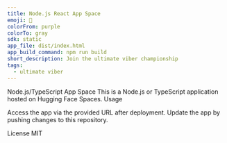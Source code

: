 ```yaml
---
title: Node.js React App Space
emoji: 🚀
colorFrom: purple
colorTo: gray
sdk: static
app_file: dist/index.html
app_build_command: npm run build
short_description: Join the ultimate viber championship
tags:
  - ultimate viber
---
```


Node.js/TypeScript App Space
This is a Node.js or TypeScript application hosted on Hugging Face Spaces.
Usage

Access the app via the provided URL after deployment.
Update the app by pushing changes to this repository.

License
MIT
